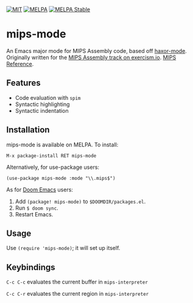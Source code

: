 [![MIT](https://img.shields.io/badge/license-MIT-green.svg)](./LICENSE)
[![MELPA](http://melpa.org/packages/mips-mode-badge.svg)](http://melpa.org/#/mips-mode)
[![MELPA Stable](http://stable.melpa.org/packages/mips-mode-badge.svg)](http://stable.melpa.org/#/mips-mode)

# mips-mode

An Emacs major mode for MIPS Assembly code, based off [haxor-mode]. Originally
written for the [MIPS Assembly track on exercism.io](http://exercism.io/languages/mips).
[MIPS Reference](http://www.cburch.com/cs/330/reading/mips-ref.pdf).

## Features

- Code evaluation with `spim`
- Syntactic highlighting
- Syntactic indentation

## Installation

mips-mode is available on MELPA. To install:

`M-x package-install RET mips-mode`

Alternatively, for use-package users:

```emacs-lisp
(use-package mips-mode :mode "\\.mips$")
```

As for [Doom Emacs](https://git.doomemacs.org) users:

1. Add `(package! mips-mode)` to `$DOOMDIR/packages.el`.
2. Run `$ doom sync`.
3. Restart Emacs.

## Usage

Use `(require 'mips-mode)`; it will set up itself.

## Keybindings

`C-c C-c` evaluates the current buffer in `mips-interpreter`

`C-c C-r` evaluates the current region in `mips-interpreter`

[haxor-mode]: https://github.com/krzysztof-magosa/haxor-mode
